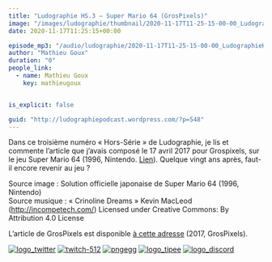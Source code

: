 ```yaml
---
title: "Ludographie HS.3 – Super Mario 64 (GrosPixels)"
image: "/images/ludographie/thumbnail/2020-11-17T11-25-15-00-00_LudographieHS3SuperMario64GrosPixels.jpg"
date: 2020-11-17T11:25:15+00:00

episode_mp3: "/audio/ludographie/2020-11-17T11-25-15-00-00_LudographieHS3SuperMario64GrosPixels.mp3"
author: "Mathieu Goux"
duration: "0"
people_link: 
  - name: Mathieu Goux
    key: mathieugoux


is_explicit: false

guid: "http://ludographiepodcast.wordpress.com/?p=548"
---
```


<PodcastHeader/>

<!-- ECRIRE LA DESCRIPTION DE L'EPISODE SOUS CETTE LIGNE -->
<p>Dans ce troisième numéro «&nbsp;Hors-Série&nbsp;» de Ludographie, je lis et commente l’article que j’avais composé le 17 avril 2017 pour&nbsp;Grospixels, sur le jeu&nbsp;Super Mario 64 (1996, Nintendo. <a href="https://www.grospixels.com/site/sm64.php" rel="nofollow">Lien</a>). Quelque vingt ans après, faut-il encore revenir au jeu ?</p>
<p></p>
<p><a href="" rel="nofollow"></a></p>
 
<p>Source image : Solution officielle japonaise de Super Mario 64 (1996, Nintendo)<br>
Source musique : «&nbsp;Crinoline Dreams&nbsp;» Kevin MacLeod (<a title="http://incompetech.com/" href="http://incompetech.com/" rel="nofollow">http://incompetech.com/</a>) Licensed under Creative Commons: By Attribution 4.0 License</p>
<p>L’article de GrosPixels est disponible <a href="https://www.grospixels.com/site/sm64.php" rel="nofollow">à cette adresse</a> (2017, GrosPixels).</p>


<!--tr--><p>
<!--td--><span><a href="https://twitter.com/Gouximan" rel="nofollow"><img src="/resources/ludographie/2020-11-17T11-25-15-00-00_LudographieHS3SuperMario64GrosPixels/logo_twitter-1.png" alt="logo_twitter"></a><!--/td--></span>
<!--td--><span><a href="https://www.twitch.tv/mathieugoux" rel="nofollow"><img src="/resources/ludographie/2020-11-17T11-25-15-00-00_LudographieHS3SuperMario64GrosPixels/twitch-512-1.png" alt="twitch-512"></a><!--/td--></span>
<!--td--><span><a href="https://www.youtube.com/user/MattTheFatalifieur/videos" rel="nofollow"><img src="/resources/ludographie/2020-11-17T11-25-15-00-00_LudographieHS3SuperMario64GrosPixels/pngegg.png" alt="pngegg"></a><!--/td--></span>
<!--td--><span><a href="http://fr.tipeee.com/calvinball" rel="nofollow"><img src="/resources/ludographie/2020-11-17T11-25-15-00-00_LudographieHS3SuperMario64GrosPixels/logo_tipee-1.png" alt="logo_tipee"></a><!--/td--></span>
<!--td--><span><a href="https://discord.com/invite/4RnA9v7" rel="nofollow"><img src="/resources/ludographie/2020-11-17T11-25-15-00-00_LudographieHS3SuperMario64GrosPixels/logo_discord-1.png" alt="logo_discord"></a><!--/td--></span>
<!--/tr--></p>




